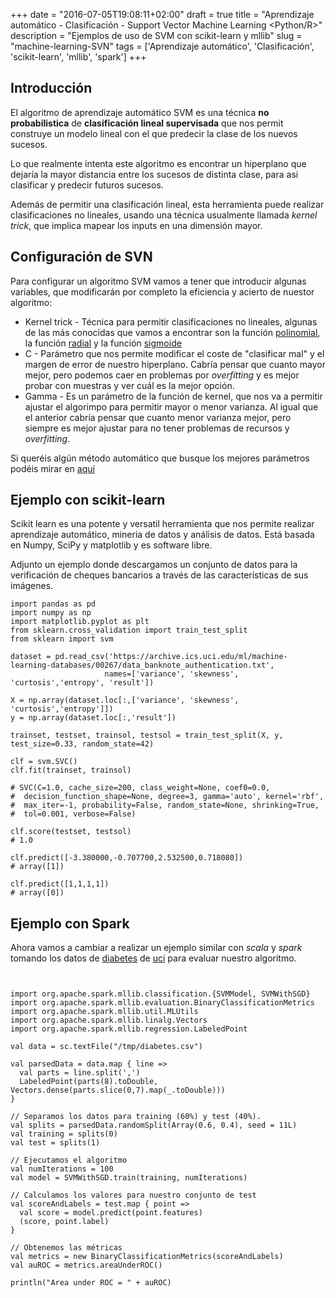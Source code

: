 +++
date = "2016-07-05T19:08:11+02:00"
draft = true
title = "Aprendizaje automático - Clasificación - Support Vector Machine Learning <Python/R>"
description = "Ejemplos de uso de SVM con scikit-learn y mllib"
slug = "machine-learning-SVN"
tags = ['Aprendizaje automático', 'Clasificación', 'scikit-learn', 'mllib', 'spark']
+++

## Introducción

El algoritmo de aprendizaje automático SVM es una técnica **no probabilistica** de **clasificación lineal supervisada** que nos permit construye un modelo lineal con el que predecir la clase de los nuevos sucesos.

Lo que realmente intenta este algoritmo es encontrar un hiperplano que dejaría la mayor distancia entre los sucesos de distinta clase, para asi clasificar y predecir futuros sucesos.

Además de permitir una clasificación lineal, esta herramienta puede realizar clasificaciones no lineales, usando una técnica usualmente llamada *kernel trick*, que implica mapear los inputs en una dimensión mayor.

## Configuración de SVN

Para configurar un algoritmo SVM vamos a tener que introducir algunas variables, que modificarán por completo la eficiencia y acierto de nuestor algoritmo:

*  Kernel trick - Técnica para permitir clasificaciones no lineales, algunas de las más conocidas que vamos a encontrar son la función [polinomial](https://en.wikipedia.org/wiki/Polynomial_kernel), la función [radial](https://en.wikipedia.org/wiki/Radial_basis_function_kernel) y la función [sigmoide](https://en.wikipedia.org/wiki/Sigmoid_function)
* C - Parámetro que nos permite modificar el coste de "clasificar mal" y el margen de error de nuestro hiperplano. Cabría pensar que cuanto mayor mejor, pero podemos caer en problemas por *overfitting* y es mejor probar con muestras y ver cuál es la mejor opción.
* Gamma - Es un parámetro de la función de kernel, que nos va a permitir ajustar el algorimpo para permitir mayor o menor varianza. Al igual que el anterior cabría pensar que cuanto menor varianza mejor, pero siempre es mejor ajustar para no tener problemas de recursos y *overfitting*.

Si queréis algún método automático que busque los mejores parámetros podéis mirar en [aquí](https://www.csie.ntu.edu.tw/~cjlin/libsvm/index.html)

## Ejemplo con scikit-learn

Scikit learn es una potente y versatil herramienta que nos permite realizar aprendizaje automático, mineria de datos y análisis de datos. Está basada en Numpy, SciPy y matplotlib y es software libre.

Adjunto un ejemplo donde descargamos un conjunto de datos para la verificación de cheques bancarios a través de las características de sus imágenes.

```pyt
import pandas as pd
import numpy as np
import matplotlib.pyplot as plt
from sklearn.cross_validation import train_test_split
from sklearn import svm

dataset = pd.read_csv('https://archive.ics.uci.edu/ml/machine-learning-databases/00267/data_banknote_authentication.txt',
                     names=['variance', 'skewness', 'curtosis','entropy', 'result'])

X = np.array(dataset.loc[:,['variance', 'skewness', 'curtosis','entropy']])
y = np.array(dataset.loc[:,'result'])

trainset, testset, trainsol, testsol = train_test_split(X, y, test_size=0.33, random_state=42)

clf = svm.SVC()
clf.fit(trainset, trainsol)

# SVC(C=1.0, cache_size=200, class_weight=None, coef0=0.0,
#  decision_function_shape=None, degree=3, gamma='auto', kernel='rbf',
#  max_iter=-1, probability=False, random_state=None, shrinking=True,
#  tol=0.001, verbose=False)

clf.score(testset, testsol)
# 1.0

clf.predict([-3.380000,-0.707700,2.532500,0.718080])
# array([1])

clf.predict([1,1,1,1])
# array([0])

```

## Ejemplo con Spark

Ahora vamos a cambiar a realizar un ejemplo similar con *scala* y *spark* tomando los datos de [diabetes](https://archive.ics.uci.edu/ml/datasets/Pima+Indians+Diabetes) de [uci](https://archive.ics.uci.edu/) para evaluar nuestro algoritmo.

```sca


import org.apache.spark.mllib.classification.{SVMModel, SVMWithSGD}
import org.apache.spark.mllib.evaluation.BinaryClassificationMetrics
import org.apache.spark.mllib.util.MLUtils
import org.apache.spark.mllib.linalg.Vectors
import org.apache.spark.mllib.regression.LabeledPoint

val data = sc.textFile("/tmp/diabetes.csv")

val parsedData = data.map { line =>
  val parts = line.split(',')
  LabeledPoint(parts(8).toDouble, Vectors.dense(parts.slice(0,7).map(_.toDouble)))
}

// Separamos los datos para training (60%) y test (40%).
val splits = parsedData.randomSplit(Array(0.6, 0.4), seed = 11L)
val training = splits(0)
val test = splits(1)

// Ejecutamos el algoritmo
val numIterations = 100
val model = SVMWithSGD.train(training, numIterations)

// Calculamos los valores para nuestro conjunto de test
val scoreAndLabels = test.map { point =>
  val score = model.predict(point.features)
  (score, point.label)
}

// Obtenemos las métricas
val metrics = new BinaryClassificationMetrics(scoreAndLabels)
val auROC = metrics.areaUnderROC()

println("Area under ROC = " + auROC)
```
